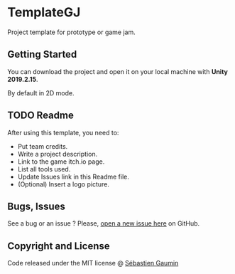 # TemplateGJ
Project template for prototype or game jam.

## Getting Started
You can download the project and open it on your local machine with **Unity 2019.2.15**.

By default in 2D mode.

## TODO Readme
After using this template, you need to:
- Put team credits.
- Write a project description.
- Link to the game itch.io page.
- List all tools used.
- Update Issues link in this Readme file.
- (Optional) Insert a logo picture.

## Bugs, Issues
See a bug or an issue ? Please, [open a new issue here](https://github.com/sgaumin/TemplateGJ/issues) on GitHub.

## Copyright and License
Code released under the MIT license @ [Sébastien Gaumin](https://github.com/sgaumin)
